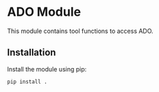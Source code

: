 # ADO Module

This module contains tool functions to access ADO.

## Installation

Install the module using pip:

```sh
pip install .
